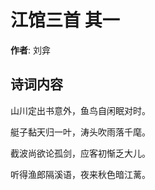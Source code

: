 # 江馆三首  其一

**作者**: 刘弇

## 诗词内容

山川定出书意外，鱼鸟自闲眠对时。

艇子黏天归一叶，涛头吹雨落千麾。

截波尚欲论孤剑，应客初惭乏大儿。

听得渔郎隔溪语，夜来秋色暗江蓠。

